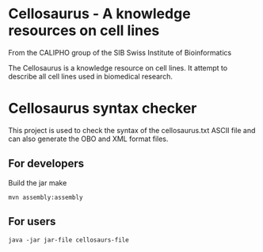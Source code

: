 # Cellosaurus - A knowledge resources on cell lines

From the CALIPHO group of the SIB Swiss Institute of Bioinformatics

The Cellosaurus is a knowledge resource on cell lines. It attempt to describe all cell lines used in biomedical research.

# Cellosaurus syntax checker

This project is used to check the syntax of the cellosaurus.txt ASCII file and can also generate the OBO and XML format files.

## For developers

Build the jar make

```
mvn assembly:assembly
```


## For users 

```
java -jar jar-file cellosaurs-file
```
